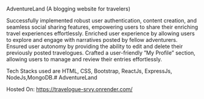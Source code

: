 AdventureLand (A blogging website for travelers)

Successfully implemented robust user authentication, content creation, and seamless social sharing features, empowering users to share their enriching travel experiences effortlessly. Enriched user experience by allowing users to explore and engage with narratives posted by fellow adventurers. Ensured user autonomy by providing the ability to edit and delete their previously posted travelogues. Crafted a user-friendly ”My Profile” section, allowing users to manage and review their entries effortlessly.

Tech Stacks used are HTML, CSS, Bootstrap, ReactJs, ExpressJs, NodeJs,MongoDB.# AdventureLand

Hosted On: https://travelogue-srvy.onrender.com/
